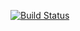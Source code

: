 [![Build Status](https://dev.azure.com/ja90brown/GradeAverages/_apis/build/status/GradeAverages-%20CI?branchName=master)](https://dev.azure.com/ja90brown/GradeAverages/_build/latest?definitionId=1&branchName=master)
